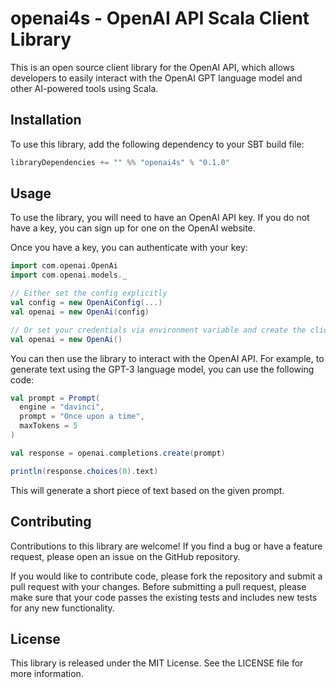 # openai4s - OpenAI API Scala Client Library

This is an open source client library for the OpenAI API, which allows developers to easily interact with the OpenAI GPT
language model and other AI-powered tools using Scala.

## Installation

To use this library, add the following dependency to your SBT build file:

```scala
libraryDependencies += "" %% "openai4s" % "0.1.0"
```

## Usage

To use the library, you will need to have an OpenAI API key. If you do not have a key, you can sign up for one on the
OpenAI website.

Once you have a key, you can authenticate with your key:

```scala
import com.openai.OpenAi
import com.openai.models._

// Either set the config explicitly
val config = new OpenAiConfig(...)
val openai = new OpenAi(config)

// Or set your credentials via environment variable and create the client instance without any parameters.
val openai = new OpenAi()
```

You can then use the library to interact with the OpenAI API. For example, to generate text using the GPT-3 language
model, you can use the following code:

```scala
val prompt = Prompt(
  engine = "davinci",
  prompt = "Once upon a time",
  maxTokens = 5
)

val response = openai.completions.create(prompt)

println(response.choices(0).text)
```

This will generate a short piece of text based on the given prompt.

## Contributing

Contributions to this library are welcome! If you find a bug or have a feature request, please open an issue on the
GitHub repository.

If you would like to contribute code, please fork the repository and submit a pull request with your changes. Before
submitting a pull request, please make sure that your code passes the existing tests and includes new tests for any new
functionality.

## License

This library is released under the MIT License. See the LICENSE file for more information.
